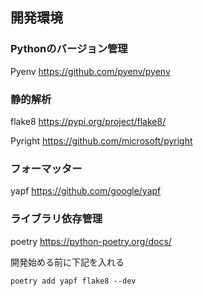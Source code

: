 ## 開発環境

### Pythonのバージョン管理
Pyenv
https://github.com/pyenv/pyenv

### 静的解析
flake8
https://pypi.org/project/flake8/

Pyright
https://github.com/microsoft/pyright

### フォーマッター
yapf
https://github.com/google/yapf

### ライブラリ依存管理
poetry
https://python-poetry.org/docs/

開発始める前に下記を入れる

```
poetry add yapf flake8 --dev
```

